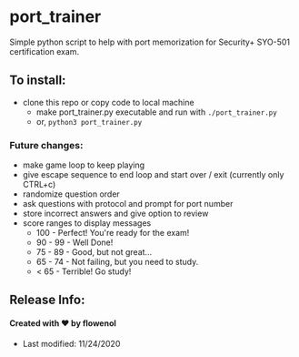 # port_trainer
Simple python script to help with port memorization for Security+ SYO-501 certification exam.

## To install:
- clone this repo or copy code to local machine
	- make port_trainer.py executable and run with `./port_trainer.py`
	- or, `python3 port_trainer.py`

### Future changes:
- make game loop to keep playing
- give escape sequence to end loop and start over / exit (currently only CTRL+c)
- randomize question order
- ask questions with protocol and prompt for port number
- store incorrect answers and give option to review
- score ranges to display messages
	- 100 - Perfect! You're ready for the exam!
	- 90 - 99 - Well Done!
	- 75 - 89 - Good, but not great...
	- 65 - 74 - Not failing, but you need to study.
	- < 65 - Terrible! Go study!

## Release Info:
#### Created with :heart: by flowenol
- Last modified: 11/24/2020
